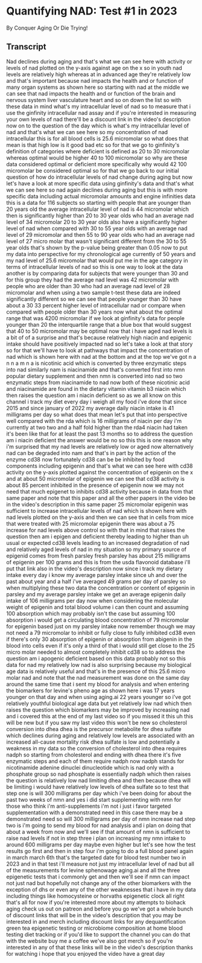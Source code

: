 # Quantifying NAD: Test #1 in 2023

By Conquer Aging Or Die Trying! 


## Transcript

Nad declines during aging and that's what we can see here with activity or levels of nad plotted on the y-axis against age on the x so in youth nad levels are relatively high whereas at in advanced age they're relatively low and that's important because nad impacts the health and or function of many organ systems as shown here so starting with nad at the middle we can see that nad impacts the health and or function of the brain and nervous system liver vasculature heart and so on down the list so with these data in mind what's my intracellular level of nad so to measure that i use the ginfinity intracellular nad assay and if you're interested in measuring your own levels of nad there'll be a discount link in the video's description now on to the question of the day which is what's my intracellular level of nad and that's what we can see here so my concentration of nad intracellular this is for all blood cells is 25.6 micromolar so what does that mean is that high low is it good bad etc so for that we go to ginfinity's definition of categories where deficient is defined as 20 to 30 micromolar whereas optimal would be higher 40 to 100 micromolar so why are these data considered optimal or deficient more specifically why would 42 100 micromolar be considered optimal so for that we go back to our initial question of how do intracellular levels of nad change during aging but now let's have a look at more specific data using ginfinity's data and that's what we can see here so nad again declines during aging but this is with more specific data including actual micromolar amounts and engine infinities data this is a data for 116 subjects so starting with people that are younger than 20 years old the average intracellular level of nad is 44 micromolar which then is significantly higher than 20 to 30 year olds who had an average nad level of 34 micromolar 20 to 30 year olds also have a significantly higher level of nad when compared with 30 to 55 year olds with an average nad level of 29 micromolar and then 55 to 90 year olds who had an average nad level of 27 micro molar that wasn't significant different from the 30 to 55 year olds that's shown by the p-value being greater than 0.05 now to put my data into perspective for my chronological age currently of 50 years and my nad level of 25.6 micromolar that would put me in the age category in terms of intracellular levels of nad so this is one way to look at the data another is by comparing data for subjects that were younger than 30 and for this group they had the average nad level was 42 micromolar with people who are older than 30 who had an average nad level of 28 micromolar and when using a two sample t-test these data are indeed significantly different so we can see that people younger than 30 have about a 30 33 percent higher level of intracellular nad or compare when compared with people older than 30 years now what about the optimal range that was 4200 micromolar if we look at ginfinity's data for people younger than 20 the interquartile range that a blue box that would suggest that 40 to 50 micromolar may be optimal now that i have aged nad levels is a bit of of a surprise and that's because relatively high niacin and epigenic intake should have positively impacted nad so let's take a look at that story so for that we'll have to look at pathways that impact the concentration of nad which is shown here with nad at the bottom and at the top we've got n a n n a m n a is nicotinic acid which is converted by three enzymatic steps into nad similarly nam is niacinamide and that's converted first into nmn popular dietary supplement and then nmn is converted into nad so two enzymatic steps from niacinamide to nad now both of these nicotinic acid and niacinamide are found in the dietary vitamin vitamin b3 niacin which then raises the question am i niacin deficient so as we all know on this channel i track my diet every day i weigh all my food i've done that since 2015 and since january of 2022 my average daily niacin intake is 41 milligrams per day so what does that mean let's put that into perspective well compared with the rda which is 16 milligrams of niacin per day i'm currently at two two and a half fold higher than the rda4 niacin had taken it's been like that for at least the past 13 months so to address the question am i niacin deficient the answer would be no so this this is one reason why i'm surprised that my nad levels are relatively low or aged now alternatively nad can be degraded into nam and that's in part by the action of the enzyme cd38 now fortunately cd38 can be be inhibited by food components including epigenin and that's what we can see here with cd38 activity on the y-axis plotted against the concentration of epigenin on the x and at about 50 micromolar of epigenin we can see that cd38 activity is about 85 percent inhibited in the presence of epigenin now we may not need that much epigenet to inhibits cd38 activity because in data from that same paper and note that this paper and all the other papers in the video be in the video's description in this same paper 25 micromolar epigenin was sufficient to increase intracellular levels of nad which is shown here with nad levels plotted on the y-axis and then we can see that in cells from mice that were treated with 25 micromolar epigenin there was about a 75 increase for nad levels above control so with that in mind that raises the question then am i epigen and deficient thereby leading to higher than uh usual or expected cd38 levels leading to an increased degradation of nad and relatively aged levels of nad in my situation so my primary source of epigenid comes from fresh parsley fresh parsley has about 215 milligrams of epigenin per 100 grams and this is from the usda flavonoid database i'll put that link also in the video's description now since i track my dietary intake every day i know my average parsley intake since uh and over the past about year and a half i've averaged 49 grams per day of parsley so when multiplying these two data the concentration or content of epigenin in parsley and my average parsley intake we get an average epigenin daily intake of 106 milligrams per day now when considering the molecular weight of epigenin and total blood volume i can then count and assuming 100 absorption which may probably isn't the case but assuming 100 absorption i would get a circulating blood concentration of 79 micromolar for epigenin based just on my parsley intake now remember though we may not need a 79 micromolar to inhibit or fully close to fully inhibited cd38 even if there's only 30 absorption of epigenin or absorption from abigenin in the blood into cells even if it's only a third of that i would still get close to the 25 micro molar needed to almost completely inhibit cd38 so to address the question am i apogenic deficient based on this data probably not so this data for nad my relatively low nad is also surprising because my biological age data is relatively useful and that's in the presence of this 25.6 micro molar nad and note that the nad measurement was done on the same day around the same time that i sent my blood for analysis and when entering the biomarkers for levine's pheno age as shown here i was 17 years younger on that day and when using aging.ai 22 years younger so i've got relatively youthful biological age data but yet relatively low nad which then raises the question which biomarkers may be improved by increasing nad and i covered this at the end of my last video so if you missed it this uh this will be new but if you saw my last video this won't be new so cholesterol conversion into dhea dhea is the precursor metabolite for dhea sulfate which declines during aging and relatively low levels are associated with an increased all-cause mortality risk dhea sulfate is low and potentially a weakness in my data so the conversion of cholesterol into dhea requires nadph so starting from cholesterol and ending with dhea there it's five enzymatic steps and each of them require nadph now nadph stands for nicotinamide adenine dinuclei dinucleotide which is nad only with a phosphate group so nad phosphate is essentially nadph which then raises the question is relatively low nad limiting dhea and then because dhea will be limiting i would have relatively low levels of dhea sulfate so to test that step one is will 300 milligrams per day which i've been doing for about the past two weeks of nmn and yes i did start supplementing with nmn for those who think i'm anti-supplements i'm not i just i favor targeted supplementation with a demonstrated need in this case there may be a demonstrated need so will 300 milligrams per day of nmn increase nad step two is i'm going to send my blood for nad analysis and i plan on doing that about a week from now and we'll see if that amount of nmn is sufficient to raise nad levels if not in step three i plan on increasing my nmn intake to around 600 milligrams per day maybe even higher but let's see how the test results go first and then in step four i'm going to do a full blood panel again in march march 6th that's the targeted date for blood test number two in 2023 and in that test i'll measure not just my intracellular level of nad but all of the measurements for levine sphenowage aging.ai and all the three epigenetic tests that i commonly get and then we'll see if nmn can impact not just nad but hopefully not change any of the other biomarkers with the exception of dhs or even any of the other weaknesses that i have in my data including things like homocysteine or horvaths epigenetic clock all right that's all for now if you're interested more about my attempts to biohack aging check us out on patreon and before you go we've got a whole bunch of discount links that will be in the video's description that you may be interested in and merch including discount links for any dequantification green tea epigenetic testing or microbiome composition at home blood testing diet tracking or if you'd like to support the channel you can do that with the website buy me a coffee we've also got merch so if you're interested in any of that these links will be in the video's description thanks for watching i hope that you enjoyed the video have a great day
